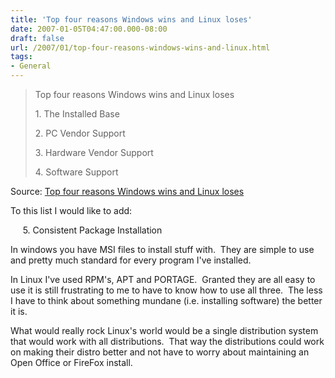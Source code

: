```yaml
---
title: 'Top four reasons Windows wins and Linux loses'
date: 2007-01-05T04:47:00.000-08:00
draft: false
url: /2007/01/top-four-reasons-windows-wins-and-linux.html
tags: 
- General
---
```


> Top four reasons Windows wins and Linux loses
> 
> 1\. The Installed Base
> 
> 2\. PC Vendor Support
> 
> 3\. Hardware Vendor Support
> 
> 4\. Software Support

Source: [Top four reasons Windows wins and Linux loses](http://desktoplinux.com/news/NS6087894103.html)

To this list I would like to add:

     5. Consistent Package Installation

In windows you have MSI files to install stuff with.  They are simple to use and pretty much standard for every program I've installed.

In Linux I've used RPM's, APT and PORTAGE.  Granted they are all easy to use it is still frustrating to me to have to know how to use all three.  The less I have to think about something mundane (i.e. installing software) the better it is.

What would really rock Linux's world would be a single distribution system that would work with all distributions.  That way the distributions could work on making their distro better and not have to worry about maintaining an Open Office or FireFox install.